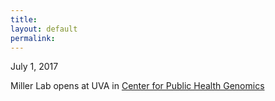 ```yaml
---
title: 
layout: default
permalink: 
---
```


July 1, 2017

Miller Lab opens at UVA in [Center for Public Health Genomics][1]

[1]: https://med.virginia.edu/cphg/2017/07/05/center-welcomes-clint-miller-to-uva/

